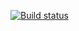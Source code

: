 [![Build status](https://ci.appveyor.com/api/projects/status/opy43enkch0rdrax?svg=true)](https://ci.appveyor.com/project/alexkauf94/autotests-2)